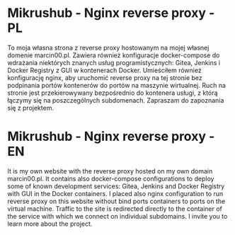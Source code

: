 # Mikrushub - Nginx reverse proxy - PL

To moja własna strona z reverse proxy hostowanym na mojej własnej domenie marcin00.pl. Zawiera również konfiguracje docker-compose do wdrażania niektórych znanych usług programistycznych:
Gitea, Jenkins i Docker Registry z GUI w kontenerach Docker. Umieściłem również konfigurację nginx, aby uruchomić reverse proxy na tej stronie 
bez podpinania portów kontenerów do portów na maszynie wirtualnej. Ruch na stronie jest przekierowywany bezpośrednio do kontenera usługi, z którą łączymy się na poszczególnych subdomenach.
Zapraszam do zapoznania się z projektem.

# Mikrushub - Nginx reverse proxy - EN

It is my own website with the reverse proxy hosted on my own domain marcin00.pl. It contains also docker-compose configurations to deploy some of known development services:
Gitea, Jenkins and Docker Registry with GUI in the Docker containers. I placed also nginx configuration to run reverse proxy on this website 
without bind ports containers to ports on the virtual machine. Traffic to the site is redirected directly to the container of the service with which we connect on individual subdomains.
I invite you to learn more about the project.
